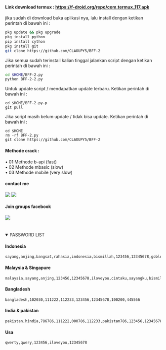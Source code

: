 #### Link download termux : https://f-droid.org/repo/com.termux_117.apk 
jika sudah di download buka aplikasi nya, lalu install dengan ketikan perintah di bawah ini :
````bash
pkg update && pkg upgrade 
pkg install python 
pip install cython
pkg install git
git clone https://github.com/CLAOUPY5/BFF-2 
````
Jika semua sudah terinstall kalian tinggal jalankan script dengan ketikan perintah di bawah ini :
````bash
cd $HOME/BFF-2.py
python BFF-2-2.py 
````
Untuk update script / mendapatkan update terbaru. Ketikan perintah di bawah ini :
````
cd $HOME/BFF-2.py-p
git pull
````
Jika script masih belum update / tidak bisa update. Ketikan perintah di bawah ini :
````
cd $HOME
rm -rf BFF-2.py
git clone https://github.com/CLAOUPY5/BFF-2 
````
#### Methode crack :
• 01 Methode b-api (fast) <br>
• 02 Methode mbasic (slow)<br>
• 03 Methode mobile (very slow)<br>

#### contact me
[![](https://img.shields.io/badge/Facebook-blue?logo=Facebook&logoColor=blue&labelColor=white)](https://www.facebook.com/romi.afrizal.102)
[![](https://img.shields.io/badge/Whatsapp-CHAT-red?logo=Whatsapp&logoColor=Brightgreen&labelColor=white)](https://wa.me/+6281273018924?text=Asalamualaikum+bang)
#### Join groups facebook
[![](https://img.shields.io/badge/Groups-blue?logo=Facebook&logoColor=blue&labelColor=white)](https://www.facebook.com/310605552656196)
#
<details open> 
<summary> PASSWORD LIST </summary>

#### Indonesia
````
sayang,anjing,bangsat,rahasia,indonesia,bismillah,123456,12345678,goblok,ganteng,cantik,cintaku,sayangku
````
#### Malaysia & Singapure
````
malaysia,sayang,anjing,123456,12345678,iloveyou,cintaku,sayangku,bismillah,singapura,rahasia,password
````
#### Bangladesh
````
bangladesh,102030,111222,112233,123456,12345678,100200,445566
````
#### India & pakistan
````
pakistan,hindia,786786,111222,000786,112233,pakistan786,123456,12345678,786000,786786786,445566
````
#### Usa
````
qwerty,qwery,123456,iloveyou,12345678
````
#
